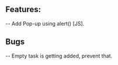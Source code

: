 ## Features: 

--  Add Pop-up using alert() [JS].

## Bugs

-- Empty task is getting added, prevent that.
